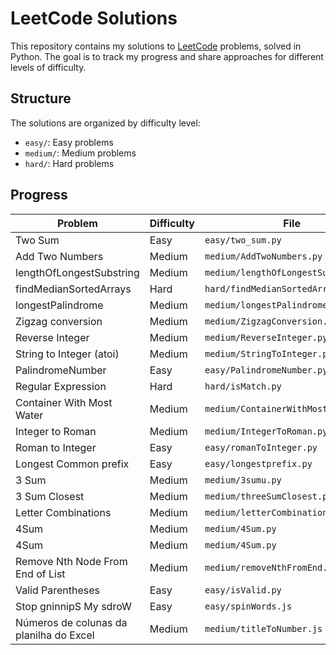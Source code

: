 # LeetCode Solutions

This repository contains my solutions to [LeetCode](https://leetcode.com/) problems, solved in Python. The goal is to track my progress and share approaches for different levels of difficulty.

## Structure

The solutions are organized by difficulty level:

- `easy/`: Easy problems
- `medium/`: Medium problems
- `hard/`: Hard problems

## Progress

| Problem                                 | Difficulty | File                                 |
| --------------------------------------- | ---------- | ------------------------------------ |
| Two Sum                                 | Easy       | `easy/two_sum.py`                    |
| Add Two Numbers                         | Medium     | `medium/AddTwoNumbers.py`            |
| lengthOfLongestSubstring                | Medium     | `medium/lengthOfLongestSubstring.py` |
| findMedianSortedArrays                  | Hard       | `hard/findMedianSortedArrays.py`     |
| longestPalindrome                       | Medium     | `medium/longestPalindrome.py`        |
| Zigzag conversion                       | Medium     | `medium/ZigzagConversion.py`         |
| Reverse Integer                         | Medium     | `medium/ReverseInteger.py  `         |
| String to Integer (atoi)                | Medium     | `medium/StringToInteger.py  `        |
| PalindromeNumber                        | Easy       | `easy/PalindromeNumber.py  `         |
| Regular Expression                      | Hard       | `hard/isMatch.py  `                  |
| Container With Most Water               | Medium     | `medium/ContainerWithMostWater.py  ` |
| Integer to Roman                        | Medium     | `medium/IntegerToRoman.py  `         |
| Roman to Integer                        | Easy       | `easy/romanToInteger.py  `           |
| Longest Common prefix                   | Easy       | `easy/longestprefix.py  `            |
| 3 Sum                                   | Medium     | `medium/3sumu.py  `                  |
| 3 Sum Closest                           | Medium     | `medium/threeSumClosest.py  `        |
| Letter Combinations                     | Medium     | `medium/letterCombinations.py  `     |
| 4Sum                                    | Medium     | `medium/4Sum.py  `                   |
| 4Sum                                    | Medium     | `medium/4Sum.py  `                   |
| Remove Nth Node From End of List        | Medium     | `medium/removeNthFromEnd.py  `       |
| Valid Parentheses                       | Easy       | `easy/isValid.py  `                  |
| Stop gninnipS My sdroW                  | Easy       | `easy/spinWords.js  `                |
| Números de colunas da planilha do Excel | Medium     | `medium/titleToNumber.js`            |
